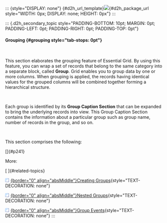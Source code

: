 ::: {style="DISPLAY: none"}
[](ms-xhelp:///?Id=d2h_url_template){#d2h_url_template}![](!package_url!){#d2h_package_url style="WIDTH: 0px; DISPLAY: none; HEIGHT: 0px"}
:::

::: {.d2h_secondary_topic style="PADDING-BOTTOM: 10pt; MARGIN: 0pt; PADDING-LEFT: 0pt; PADDING-RIGHT: 0pt; PADDING-TOP: 0pt"}
#### Grouping {#grouping style="tab-stops: 0pt"}

 

This section elaborates the grouping feature of Essential Grid. By using this feature, you can wrap a set of records that belong to the same category into a separate block, called **Group**. Grid enables you to group data by one or more columns. When grouping is applied, the records having identical values for the grouped columns will be combined together forming a hierarchical structure.

 

Each group is identified by its **Group Caption Section** that can be expanded to bring the underlying records into view. This Group Caption Section contains the information about a particular group such as group name, number of records in the group, and so on.

 

This section comprises the following:

[]{#p241} 

More:

[ ]{#related-topics}

[![](button.gif){border="0" align="absMiddle"}Creating Groups](ms-xhelp:///?Id=41b76c15-e02c-4501-a666-43711a358606){style="TEXT-DECORATION: none"}

[![](button.gif){border="0" align="absMiddle"}Nested Groups](ms-xhelp:///?Id=d0593a3e-9726-40b0-b187-bf6b6a5eccf7){style="TEXT-DECORATION: none"}

[![](button.gif){border="0" align="absMiddle"}Group Events](ms-xhelp:///?Id=a653c193-0c7a-4429-a7b2-9ac2e15f6f5d){style="TEXT-DECORATION: none"}
:::
